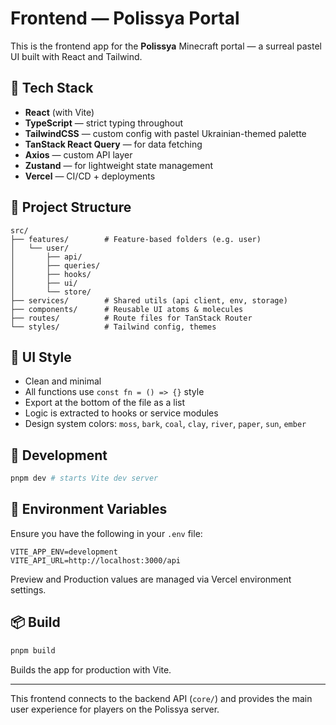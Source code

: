# Frontend — Polissya Portal

This is the frontend app for the **Polissya** Minecraft portal — a surreal pastel UI built with React and Tailwind.

## 🧱 Tech Stack

- **React** (with Vite)
- **TypeScript** — strict typing throughout
- **TailwindCSS** — custom config with pastel Ukrainian-themed palette
- **TanStack React Query** — for data fetching
- **Axios** — custom API layer
- **Zustand** — for lightweight state management
- **Vercel** — CI/CD + deployments

## 📂 Project Structure

```
src/
├── features/        # Feature-based folders (e.g. user)
│   └── user/
│       ├── api/
│       ├── queries/
│       ├── hooks/
│       ├── ui/
│       └── store/
├── services/        # Shared utils (api client, env, storage)
├── components/      # Reusable UI atoms & molecules
├── routes/          # Route files for TanStack Router
└── styles/          # Tailwind config, themes
```

## 🎨 UI Style

- Clean and minimal
- All functions use `const fn = () => {}` style
- Export at the bottom of the file as a list
- Logic is extracted to hooks or service modules
- Design system colors: `moss`, `bark`, `coal`, `clay`, `river`, `paper`, `sun`, `ember`

## 🚀 Development

```bash
pnpm dev # starts Vite dev server
```

## 🧪 Environment Variables

Ensure you have the following in your `.env` file:

```
VITE_APP_ENV=development
VITE_API_URL=http://localhost:3000/api
```

Preview and Production values are managed via Vercel environment settings.

## 📦 Build

```bash
pnpm build
```

Builds the app for production with Vite.

---

This frontend connects to the backend API (`core/`) and provides the main user experience for players on the Polissya server.
